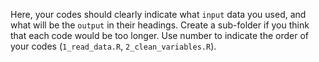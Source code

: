 Here, your codes should clearly indicate what `input` data you used, and what will be the `output` in their headings.  Create a sub-folder if you think that each code would be too longer. Use number to indicate the order of your codes (`1_read_data.R`, `2_clean_variables.R`). 